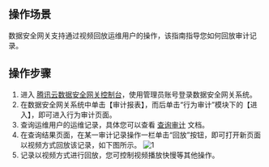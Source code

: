 ## 操作场景
数据安全网关支持通过视频回放运维用户的操作，该指南指导您如何回放审计记录。



## 操作步骤
1. 进入 [腾讯云数据安全网关控制台](https://console.cloud.tencent.com/dasb)，使用管理员账号登录数据安全网关系统。
2. 在数据安全网关系统中单击【审计报表】，而后单击“行为审计”模块下的【进入】，即可进入行为审计页面。
3. 查询运维用户的运维记录，具体您可以查看 [查询审计](https://cloud.tencent.com/document/product/1025/32449) 文档。
4. 在查询结果页面，在某一审计记录操作一栏单击“回放”按钮，即可打开新页面以视频方式回放该记录，如下图所示。
![1](https://main.qcloudimg.com/raw/f2641ac4392d93c28d6f5d0b944362f2.png)
5. 记录以视频方式进行回放，您可控制视频播放快慢等其他操作。
